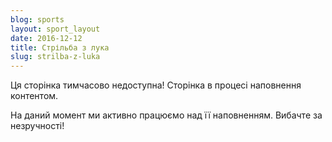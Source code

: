 ```yaml
---
blog: sports
layout: sport_layout
date: 2016-12-12
title: Стрільба з лука
slug: strilba-z-luka
---
```


<p class="lead">Ця сторінка тимчасово недоступна! Сторінка в процесі наповнення контентом.</p>

На даний момент ми активно працюємо над її наповненням. Вибачте за незручності!
